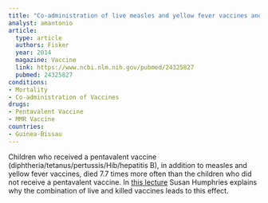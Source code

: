 ```yaml
---
title: "Co-administration of live measles and yellow fever vaccines and inactivated pentavalent vaccines is associated with increased mortality compared with measles and yellow fever vaccines only. An observational study from Guinea-Bissau"
analyst: amantonio
article:
  type: article
  authors: Fisker
  year: 2014
  magazine: Vaccine
  link: https://www.ncbi.nlm.nih.gov/pubmed/24325827
  pubmed: 24325827
conditions:
- Mortality
- Co-administration of Vaccines
drugs:
- Pentavalent Vaccine
- MMR Vaccine
countries:
- Guinea-Bissau
---
```


Children who received a pentavalent vaccine (diphtheria/tetanus/pertussis/Hib/hepatitis B), in addition to measles and yellow fever vaccines, died 7.7 times more often than the children who did not receive a pentavalent vaccine.
In [this lecture](https://www.youtube.com/watch?v=PWP6e2CYPo8) Susan Humphries explains why the combination of live and killed vaccines leads to this effect.

